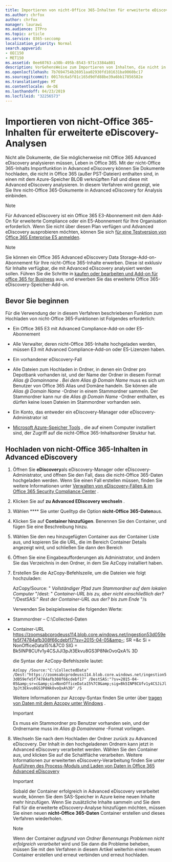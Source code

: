 ```yaml
---
title: Importieren von nicht-Office 365-Inhalten für erweiterte eDiscovery-Analysen
ms.author: chrfox
author: chrfox
manager: laurawi
ms.audience: ITPro
ms.topic: article
ms.service: O365-seccomp
localization_priority: Normal
search.appverid:
- OEC150
- MET150
ms.assetid: 0ee60763-a30b-495b-8543-971c3384a801
description: VorGehensWeise zum Importieren von Inhalten, die nicht in O365 gespeichert sind, in einem Azure-BLOB, damit es mit AeD analysiert werden kann
ms.openlocfilehash: 7b7694754b26951aa02930fd101631ba9060bc17
ms.sourcegitcommit: 0017dc6a5f81c165d9dfd88be39a6bb17856582e
ms.translationtype: MT
ms.contentlocale: de-DE
ms.lasthandoff: 04/23/2019
ms.locfileid: "32256573"
---
```

# <a name="import-non-office-365-content-for-advanced-ediscovery-analysis"></a>Importieren von nicht-Office 365-Inhalten für erweiterte eDiscovery-Analysen

Nicht alle Dokumente, die Sie möglicherweise mit Office 365 Advanced eDiscovery analysieren müssen, Leben in Office 365. Mit der nicht-Office 365-Inhalts Importfunktion in Advanced eDiscovery können Sie Dokumente hochladen, die nicht in Office 365 (außer PST-Dateien) enthalten sind, in einen mit dem Azure-Speicher BLOB verknüpften Fall und diese mit Advanced eDiscovery analysieren. In diesem Verfahren wird gezeigt, wie Sie Ihre nicht-Office 365-Dokumente in Advanced eDiscovery for Analysis einbinden.
  
> [!NOTE]
> Für Advanced eDiscovery ist ein Office 365 E3-Abonnement mit dem Add-On für erweiterte Compliance oder ein E5-Abonnement für Ihre Organisation erforderlich. Wenn Sie nicht über diesen Plan verfügen und Advanced eDiscovery ausprobieren möchten, können Sie sich [für eine Testversion von Office 365 Enterprise E5 anmelden](https://go.microsoft.com/fwlink/p/?LinkID=698279). 
  
> [!NOTE]
> Sie können ein Office 365 Advanced eDiscovery Data Storage-Add-on-Abonnement für Ihre nicht-Office 365-Inhalte erwerben. Diese ist exklusiv für Inhalte verfügbar, die mit Advanced eDiscovery analysiert werden sollen. Führen Sie die Schritte in [kaufen oder bearbeiten und Add-on für office 365 for Business](https://support.office.com/article/Buy-or-edit-an-add-on-for-Office-365-for-business-4e7b57d6-b93b-457d-aecd-0ea58bff07a6) aus, und erwerben Sie das erweiterte Office 365-eDiscovery-Speicher-Add-on. 
  
## <a name="before-you-begin"></a>Bevor Sie beginnen

Für die Verwendung der in diesem Verfahren beschriebenen Funktion zum Hochladen von nicht-Office 365-Funktionen ist Folgendes erforderlich:
  
- Ein Office 365 E3 mit Advanced Compliance-Add-on oder E5-Abonnement
    
- Alle Verwalter, deren nicht-Office 365-Inhalte hochgeladen werden, müssen E3 mit Advanced Compliance-Add-on oder E5-Lizenzen haben.
    
- Ein vorhandener eDiscovery-Fall
    
- Alle Dateien zum Hochladen in Ordner, in denen ein Ordner pro Depotbank vorhanden ist, und der Name der Ordner in diesem Format *Alias @ Domainname* . *Bei dem Alias @ Domain Name* muss es sich um Benutzer von Office 365 Alias und Domäne handeln. Sie können alle *Alias @ Domain Name* -Ordner in einem Stammordner sammeln. Der Stammordner kann nur die *Alias @ Domain Name* -Ordner enthalten, es dürfen keine losen Dateien im Stammordner vorhanden sein. 
    
- Ein Konto, das entweder ein eDiscovery-Manager oder eDiscovery-Administrator ist
    
- [Microsoft Azure-Speicher Tools](https://aka.ms/downloadazcopy) , die auf einem Computer installiert sind, der Zugriff auf die nicht-Office 365-Inhaltsordner Struktur hat. 
    
## <a name="upload-non-office-365-content-into-advanced-ediscovery"></a>Hochladen von nicht-Office 365-Inhalten in Advanced eDiscovery

1. Öffnen Sie **eDiscovery**als eDiscovery-Manager oder eDiscovery-Administrator, und öffnen Sie den Fall, dass die nicht-Office 365-Daten hochgeladen werden. Wenn Sie einen Fall erstellen müssen, finden Sie weitere Informationen unter [Verwalten von eDiscovery-Fällen &amp; im Office 365 Security Compliance Center](manage-ediscovery-cases.md) .
    
2. Klicken Sie auf **zu Advanced EDiscovery wechseln** .
    
3. Wählen **** Sie unter Quelltyp die Option **nicht-Office 365-Daten**aus.
    
4. Klicken Sie auf **Container hinzufügen**. Benennen Sie den Container, und fügen Sie eine Beschreibung hinzu.
    
5. Wählen Sie den neu hinzugefügten Container aus der Container Liste aus, und kopieren Sie die URL, die im Bereich Container Details angezeigt wird, und schließen Sie dann den Bereich
    
6. Öffnen Sie eine Eingabeaufforderungen als Administrator, und ändern Sie das Verzeichnis in den Ordner, in dem Sie AzCopy installiert haben.
    
7. Erstellen Sie die AzCopy-Befehlszeile, um die Dateien wie folgt hochzuladen:
    
    AzCopy/Source: " *Vollständiger Pfad zum Stammordner auf dem lokalen Computer* "/dest: " *Container-URL bis zu, aber nicht einschließlich der?*  "/DestSAS:" *Rest der Container-URL aus der? bis zum Ende* "/s 
    
    Verwenden Sie beispielsweise die folgenden Werte: 
    
  - Stammordner – C:\Collected-Daten 
    
  - Container-URL https://zoomsabcprodeuss114.blob.core.windows.net/ingestion53d059efe5f74784afb308f66cdebf17?sv=2015-04-05&amp-; SR =&amp;c Si = NonOfficeData15%&amp;7C0 SIG = Bk5INP8CUfv1y4CSJiJl3pJt3Ekvu8GS3P8NkOvoQxA% 3D
    
    die Syntax der AzCopy-Befehlszeile lautet:
    
     `AzCopy /Source:"C:\CollectedData" /Dest:"https://zoomsabcprodeuss114.blob.core.windows.net/ingestion53d059efe5f74784afb308f66cdebf17" /DestSAS:"?sv=2015-04-05&amp;sr=c&amp;si=NonOfficeData15%7C0&amp;sig=Bk5INP8CUfv1y4CSJiJl3pJt3Ekvu8GS3P8NkOvoQxA%3D" /S`
    
    Weitere Informationen zur Azcopy-Syntax finden Sie unter über [tragen von Daten mit dem Azcopy unter Windows](https://docs.microsoft.com/azure/storage/common/storage-use-azcopy) . 
    
    > [!IMPORTANT]
    > Es muss ein Stammordner pro Benutzer vorhanden sein, und der Ordnername muss im *Alias @ Domainname* -Format vorliegen. 
  
8. Wechseln Sie nach dem Hochladen der Ordner zurück zu Advanced eDiscovery. Der Inhalt in den hochgeladenen Ordnern kann jetzt in Advanced eDiscovery verarbeitet werden. Wählen Sie den Container aus, und klicken Sie auf die Schaltfläche verarbeiten. Weitere Informationen zur erweiterten eDiscovery-Verarbeitung finden Sie unter [Ausführen des Process-Moduls und Laden von Daten in Office 365 Advanced eDiscovery](run-the-process-module-and-load-data-in-advanced-ediscovery.md)
    
    > [!IMPORTANT]
    > Sobald der Container erfolgreich in Advanced eDiscovery verarbeitet wurde, können Sie dem SAS-Speicher in Azure keine neuen Inhalte mehr hinzufügen. Wenn Sie zusätzliche Inhalte sammeln und Sie dem Fall für die erweiterte eDiscovery-Analyse hinzufügen möchten, müssen Sie einen neuen **nicht-Office 365-Daten** Container erstellen und dieses Verfahren wiederholen. 
  
    > [!NOTE]
    > Wenn der Container *aufgrund von Ordner Benennungs Problemen nicht erfolgreich verarbeitet* wird und Sie dann die Probleme beheben, müssen Sie mit den Verfahren in diesem Artikel weiterhin einen neuen Container erstellen und erneut verbinden und erneut hochladen. 
  

